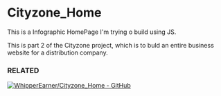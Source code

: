 # Cityzone_Home
This is a Infographic HomePage I'm trying o build using JS. 

This is part 2 of the Cityzone project, which is to buld an entire business website for a distribution company. 

### RELATED
[![WhipperEarner/Cityzone_Home - GitHub](https://gh-card.dev/repos/WhipperEarner/Cityzone_Home.svg)](https://github.com/WhipperEarner/Cityzone_Home)
